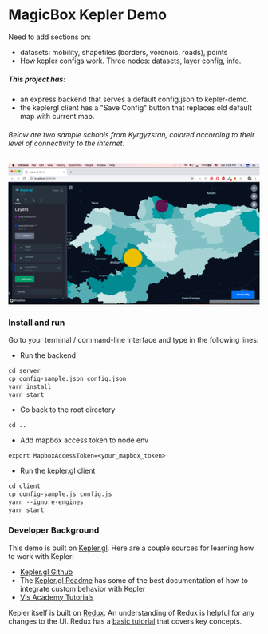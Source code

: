 # MagicBox Kepler Demo

Need to add sections on:
- datasets: mobility, shapefiles (borders, voronois, roads), points
- How kepler configs work. Three nodes: datasets, layer config, info.


##### This project has:
- an express backend that serves a default config.json to kepler-demo.
- the keplergl client has a "Save Config" button that replaces old default map with current map.

###### Below are two sample schools from Kyrgyzstan, colored according to their level of connectivity to the internet.

![screenshot](screenshot.png)

### Install and run

Go to your terminal / command-line interface and type in the following lines:

- Run the backend
```
cd server
cp config-sample.json config.json
yarn install
yarn start
```
- Go back to the root directory
```
cd ..
```
- Add mapbox access token to node env
```
export MapboxAccessToken=<your_mapbox_token>
```
- Run the kepler.gl client
```
cd client
cp config-sample.js config.js
yarn --ignore-engines
yarn start
```

### Developer Background

This demo is built on [Kepler.gl](http://kepler.gl/). Here are a couple sources for learning how to work with Kepler:

* [Kepler.gl Github](https://github.com/uber/kepler.gl)
* The [Kepler.gl Readme](https://github.com/uber/kepler.gl/blob/master/README.md) has some of the best documentation of how to integrate custom behavior with Kepler
* [Vis Academy Tutorials](http://vis.academy/#/kepler.gl/setup)

Kepler itself is built on [Redux](https://redux.js.org/). An understanding of Redux is helpful for any changes to the UI. Redux has a [basic tutorial](https://redux.js.org/basics) that covers key concepts.
